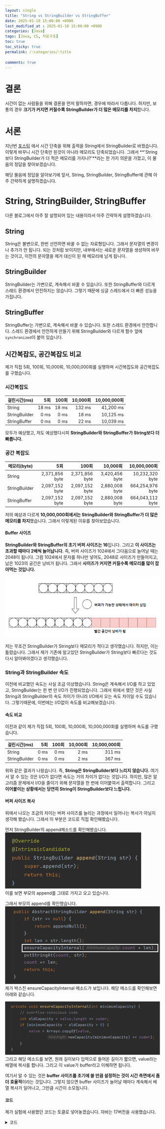 ```yaml
---
layout: single 
title: "String vs StringBuilder vs StringBuffer"
date: 2025-01-10 15:00:00 +0900 
last_modified_at : 2025-01-10 15:00:00 +0900 
categories: [Java]
tags: [Java, CS, 자료구조]
toc: true
toc_sticky: true
permalink: /:categories/:title

comments: true
---
```

# 결론
시간이 없는 사람들을 위해 결론을 먼저 말하자면, 경우에 따라서 다릅니다. 하지만, 보통의 경우 **크기가 커지면 커질수록 StringBuilder가 더 많은 메모리를 차지**합니다. 

# 서론
지난번 [포스팅](/algorithm/백준-24337-가희와-탑#stringbuilder와-string) 에서 시간 단축을 위해 출력을 String에서 StringBuilder로 바꿨습니다. 이렇게 바꾸니 시간 단축만 된것이 아니라 메모리도 단축되었습니다. 그래서 **'String보다 StringBuilder가 더 적은 메모리를 가지나?'**라는 한 가지 의문을 가졌고, 이 물음의 정답을 찾아보겠습니다.  

해당 물음에 정답을 알아보기에 앞서, String, StringBuilder, StringBuffer에 관해 아주 간략하게 설명하겠습니다.   

# String, StringBuilder, StringBuffer
다른 블로그에서 아주 잘 설명되어 있는 내용이라서 아주 간략하게 설명하겠습니다. 

## String
String은 불변으로, 한번 선언하면 바꿀 수 없는 자료형입니다. 그래서 문자열의 변경이나 추가가 안 됩니다. 되는 것처럼 보이지만, 내부에서는 새로운 문자열을 생성하여 바꾸는 것이고, 이전의 문자열을 제거 대신이 된 채 메모리에 남게 됩니다.   

## StringBuilder
StringBuilder는 가변으로, 계속해서 바꿀 수 있습니다. 또한 StringBuffer와 다르게 스레드 환경에서 안전하지는 않습니다. 그렇기 때문에 싱글 스레드에서 더 빠른 성능을 가집니다.   

## StringBuffer
StringBuffer는 가변으로, 계속해서 바꿀 수 있습니다. 또한 스레드 환경에서 안전합니다. 스레드 환경에서 안전하게 만들기 위해 StringBuilder와 다르게 함수 앞에 `synchronized`이 붙어 있습니다.   

## 시간복잡도, 공간복잡도 비교
제가 직접 5회, 100회, 10,000회, 10,000,000회를 실행하며 시간복잡도와 공간복잡도를 구했습니다.    
   
### 시간복잡도

|걸린시간(ms)|5회|100회|10,000회|10,000,000회|
|---|---:|---:|---:|---:|
|String|18 ms|18 ms|132 ms|41,200 ms|
|StringBuilder|0 ms|0 ms|18 ms|10,125 ms|
|StringBuffer|0 ms|0 ms|22 ms|10,039 ms|   
   
모두가 예상했고, 저도 예상했다시피 **StringBuilder와 StringBuffer가 String보다 더 빠릅니다.** 

### 공간 복잡도

|메모리(byte)|5회|100회|10,000회|10,000,000회|
|---|---:|---:|---:|---:|
|String|2,371,856 byte|2,371,856 byte|3,420,456 byte|10,232,320 byte|
|StringBuilder|2,097,152 byte|2,097,152 byte|2,880,008 byte|664,254,976 byte|
|StringBuffer|2,097,152 byte|2,097,152 byte|2,880,008 byte|664,043,112 byte|   

저의 예상과 다르게 **10,000,000회에서는 StringBuilder와 StringBuffer가 더 많은 메모리를 차지**했습니다. 그래서 이렇게된 이유를 찾아보았습니다. 

#### Buffer 사이즈
**StringBuilder와 StringBuffer의 초기 버퍼 사이즈는 16**입니다. 그리고 **이 사이즈는 초과할 때마다 2배씩 늘어납니다**. 즉, 버퍼 사이즈가 1024에서 그다음으로 늘어날 때는 2048이 됩니다. 그럼 1024에서 문자를 하나만 넣어도, 2048로 사이즈가 만들어지고, 남은 1023의 공간은 낭비가 됩니다. 그래서 **사이즈가 커지면 커질수록 메모리를 많이 잡아먹는 것입니다.**   

![버퍼 사이즈](/assets/images/2025-01-01-String-vs-StringBuilder-vs-StringBuffer/버퍼사이즈.png)   

저는 무조건 StringBuilder가 String보다 메모리가 적다고 생각했습니다. 하지만, 이는 틀렸습니다. 그래서 제가 기존에 알고있던 StringBuilder가 String보다 빠르다는 것도 다시 알아봐야겠다고 생각했습니다.   

### String과 StringBuilder 속도
이전에 비교했던 속도는 사실 조금 이상했습니다. String은 계속해서 I/O를 하고 있었고, StringBuilder는 한 번 만 I/O가 진행되었습니다. 그래서 위에서 했던 것은 사실 String과 StringBuilder의 속도 차이가 아니라 I/O에서 오는 속도 차이일 수도 있습니다. 그렇기때문에, 이번에는 I/O없이 속도를 비교해보겠습니다.   

#### 속도 비교
이전과 같이 제가 직접 5회, 100회, 10,000회, 10,000,000회를 실행하며 속도를 구했습니다.   

|걸린시간(ms)|5회|100회|10,000회|10,000,000회|
|---|---:|---:|---:|---:|
|String|0 ms|0 ms|2 ms|311 ms|
|StringBuilder|0 ms|0 ms|2 ms|367 ms|   
   
위와 같은 결과가 나왔습니다. 즉, **String은 StringBuilder보다 느리지 않습니다.** 여기서 알 수 있는 것은 I/O가 없다면 속도는 거의 차이가 없다는 것입니다. 하지만, 많은 알고리즘 문제에서 I/O을 줄이기 위해 문자열을 한 번에 이어붙여서 출력합니다. 그리고 **이어붙이는 상황에서는 당연히 String이 StringBuilder보다 느립니다.** 

#### 버퍼 사이즈 복사
위에서 나오는 조금의 차이는 버퍼 사이즈를 늘리는 과정에서 일어나는 복사가 아닐지 생각해 봤습니다. 그래서 이 부분은 코드로 직접 확인해봤습니다.   

먼저 StringBuilder의 append메소드를 확인해봤습니다.   
![childAppend](/assets/images/2025-01-01-String-vs-StringBuilder-vs-StringBuffer/childAppend.png)   
이를 보면 부모의 append를 그대로 가지고 오고 있습니다.   

그래서 부모의 append를 확인했습니다. 
![append](/assets/images/2025-01-01-String-vs-StringBuilder-vs-StringBuffer/append.png)   
제가 박스친 ensureCapacityInternal 메소드가 보입니다. 해당 메소드를 확인해보면 아래와 같습니다.   

![ensureCapacityInternal](/assets/images/2025-01-01-String-vs-StringBuilder-vs-StringBuffer/ensureCapacityInternal.png)   
그리고 해당 메소드를 보면, 원래 길이보다 입력으로 들어온 길이가 짧으면, value라는 배열에 복사를 합니다. 그리고 이 value가 buffer라고 이해하면 됩니다.   

여기서 알 수 있는 것은 **buffer 사이즈를 초기에 쓸 만큼 설정하는 것이 시간 측면에서 좀 더 효율적**이라는 것입니다. 그렇지 않으면 buffer 사이즈가 늘어날 때마다 계속해서 배열 복사가 일어나고, 그만큼 시간이 소모됩니다.   

#### 코드
제가 실험에 사용했던 코드는 토클로 넣어놓겠습니다. 자바는 17버전을 사용했습니다. 

<details>
  <summary>코드</summary>
  <div markdown="1">
  ```
  public class Main {
    static int[] loopNumArr = {5, 100, 1_0000, 1000_0000};
    static int loopNum;

    public static void main(String[] args) {
        loopNum = loopNumArr[3];

//        methodString();
//        methodStringBuilder();
//        methodStringBuffer();
//        methodPrint();
//        timeCompare();
//        copyOrNot();
    }

    static void methodString() {
        /*
                첫 번째 방법
            - String으로 loopNum번 출력하고 시간 및 메모리 보기
         */
        long beforeTime = System.currentTimeMillis();

        for (int i = 0; i < loopNum; i++) {
            System.out.println(i + "번 출력");
        }
        long afterTime = System.currentTimeMillis();

        System.out.println(Runtime.getRuntime().totalMemory() - Runtime.getRuntime().freeMemory() + " byte");
        System.out.println((afterTime - beforeTime) + "ms");
        System.out.println("loop " + loopNum + "번 일 때 String 방법");
    }

    static void methodStringBuilder() {
        /*
                두 번째 방법
            - StringBuilder로 loopNum번 출력하고 시간 및 메모리 보기
         */
        long beforeTime = System.currentTimeMillis();

        StringBuilder sb = new StringBuilder();
        for (int i = 0; i < loopNum; i++) {
            sb.append(i).append("번 출력").append("\n");
        }
        System.out.println(sb);

        long afterTime = System.currentTimeMillis();

        System.out.println(Runtime.getRuntime().totalMemory() - Runtime.getRuntime().freeMemory() + " byte");
        System.out.println((afterTime - beforeTime) + "ms");
        System.out.println("loop " + loopNum + "번 일 때 Builder 방법");
    }

    static void methodStringBuffer() {
        /*
                세 번째 방법
            - StringBuffer로 loopNum번 출력하고 시간 및 메모리 보기
         */
        long beforeTime = System.currentTimeMillis();

        StringBuffer sb = new StringBuffer();
        for (int i = 0; i < loopNum; i++) {
            sb.append(i).append("번 출력").append("\n");
        }
        System.out.println(sb);

        long afterTime = System.currentTimeMillis();

        System.out.println(Runtime.getRuntime().totalMemory() - Runtime.getRuntime().freeMemory() + " byte");
        System.out.println((afterTime - beforeTime) + "ms");
        System.out.println("loop " + loopNum + "번 일 때 Buffer 방법");

    }

    static void methodPrint() {
        /*
                네 번째 방법
            - 그냥 print로 loopNum번 출력하고 시간 및 메모리 보기
         */
        long beforeTime = System.currentTimeMillis();


        for (int i = 0; i < loopNum; i++) {
            System.out.println();
        }
        System.out.println("The end");

        long afterTime = System.currentTimeMillis();

        System.out.println(Runtime.getRuntime().totalMemory() - Runtime.getRuntime().freeMemory() + " byte");
        System.out.println((afterTime - beforeTime) + "ms");
        System.out.println("loop " + loopNum + "번 일 때 print 방법");
    }

    static void timeCompare() {
        StringTime();
        StringBuilderTime();
    }

    static void StringTime() {
        /*
                목적은 String을 변화 안시키면 속도의 차이가 있는지 확인하기
                String을 이어 붙이는 것이 아닌, 그냥 가지고 있기
         */
        long beforeTime = System.currentTimeMillis();

        String tmp;
        for (int i = 0; i < loopNum; i++) {
            tmp = String.valueOf(i);
        }

        long afterTime = System.currentTimeMillis();

        System.out.println("String");
        System.out.println((afterTime - beforeTime) + "ms");
    }

    static void StringBuilderTime() {
        /*
                StringBuilder에 값 추가
         */
        long beforeTime = System.currentTimeMillis();

        StringBuilder sb = new StringBuilder();
        for (int i = 0; i < loopNum; i++) {
            sb.append(i);
        }

        long afterTime = System.currentTimeMillis();

        System.out.println("StringBuilder");
        System.out.println((afterTime - beforeTime) + "ms");
    }

    static void copyOrNot() {
        int loopNum = 2 << 22;
        long beforeTime, afterTime;

        beforeTime = System.currentTimeMillis();
        goCopy(loopNum);
        afterTime = System.currentTimeMillis();

        System.out.println("copy");
        System.out.println((afterTime - beforeTime) + "ms");


        beforeTime = System.currentTimeMillis();
        notCopy(loopNum);
        afterTime = System.currentTimeMillis();

        System.out.println("no copy");
        System.out.println((afterTime - beforeTime) + "ms");
    }

    static void goCopy(int loopNum) {
        StringBuilder sb = new StringBuilder();
        for (int i = 0; i < loopNum; i++) {
            sb.append(i);
        }
    }

    static void notCopy(int sbSize) {
        StringBuilder sb = new StringBuilder(sbSize);
        for (int i = 0; i < sbSize; i++) {
            sb.append(i);
        }
    }
}
  ```
  </div>

</details>

## 이상한 점
String, StringBuilder, StringBuffer를 10,000,000회 돌릴 때, 이상한 점이 하나 있었습니다. 그것은 String의 메모리 사용량이 일정하지 않았습니다. 가끔씩 기존에 적혀 있던 것의 약 50배 정도의 메모리를 사용했습니다. 그래서 제가 했던 가정은 Garbage Collector가 메모리를 안비워서 생긴 문제라는 가정을 새웠습니다. 이러한 과정이 맞는지 틀리는지는 Garbage Collector에 관해 공부해서 추후에 포스팅해 보겠습니다. 
